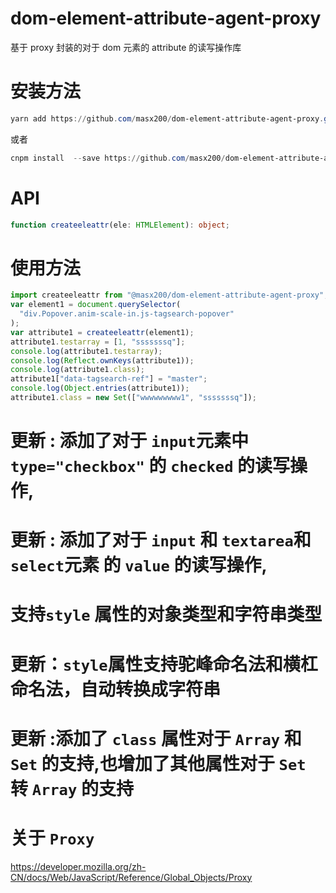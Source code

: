 # dom-element-attribute-agent-proxy

基于 proxy 封装的对于 dom 元素的 attribute 的读写操作库

# 安装方法

```powershell
yarn add https://github.com/masx200/dom-element-attribute-agent-proxy.git
```

或者

```powershell
cnpm install  --save https://github.com/masx200/dom-element-attribute-agent-proxy.git
```

# API

```typescript
function createeleattr(ele: HTMLElement): object;
```

# 使用方法

```javascript
import createeleattr from "@masx200/dom-element-attribute-agent-proxy";
var element1 = document.querySelector(
  "div.Popover.anim-scale-in.js-tagsearch-popover"
);
var attribute1 = createeleattr(element1);
attribute1.testarray = [1, "sssssssq"];
console.log(attribute1.testarray);
console.log(Reflect.ownKeys(attribute1));
console.log(attribute1.class);
attribute1["data-tagsearch-ref"] = "master";
console.log(Object.entries(attribute1));
attribute1.class = new Set(["wwwwwwwww1", "sssssssq"]);
```

# 更新 : 添加了对于 `input`元素中 `type="checkbox"` 的 `checked` 的读写操作,

# 更新 : 添加了对于 `input` 和 `textarea`和`select`元素 的 `value` 的读写操作,

# 支持`style` 属性的对象类型和字符串类型

# 更新：`style`属性支持驼峰命名法和横杠命名法，自动转换成字符串

# 更新 :添加了 `class` 属性对于 `Array` 和 `Set` 的支持,也增加了其他属性对于 `Set` 转 `Array` 的支持

# 关于 `Proxy`

https://developer.mozilla.org/zh-CN/docs/Web/JavaScript/Reference/Global_Objects/Proxy
